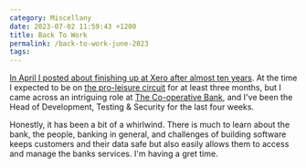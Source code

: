 ```yaml
---
category: Miscellany
date: 2023-07-02 11:59:43 +1200
title: Back To Work
permalink: /back-to-work-june-2023
tags: 
---
```

[In April I posted about finishing up at Xero after almost ten years](https://iterative.co.nz/open-to-work-april-2023). At the time I expected to be on [the pro-leisure circuit](https://randsinrepose.com/archives/the-one-about-the-pro-leisure-circuit/) for at least three months, but I came across an intriguing role at [The Co-operative Bank](https://www.co-operativebank.co.nz/), and I've been the Head of Development, Testing & Security for the last four weeks. 

Honestly, it has been a bit of a whirlwind. There is much to learn about the bank, the people, banking in general, and challenges of building software keeps customers and their data safe but also easily allows them to access and manage the banks services. I'm having a gret time.